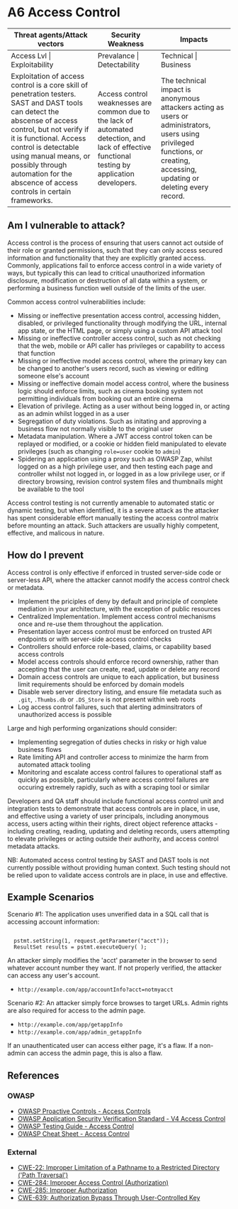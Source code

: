 # A6 Access Control

| Threat agents/Attack vectors | Security Weakness           | Impacts               |
| -- | -- | -- |
| Access Lvl \| Exploitability | Prevalance \| Detectability | Technical \| Business |
| Exploitation of access control is a core skill of penetration testers. SAST and DAST tools can detect the abscense of access control, but not verify if it is functional. Access control is detectable using manual means, or possibly through automation for the abscence of access controls in certain frameworks. | Access control weaknesses are common due to the lack of automated detection, and lack of effective functional testing by application developers. | The technical impact is anonymous attackers acting as users or administrators, users using privileged functions, or creating, accessing, updating or deleting every record. |

## Am I vulnerable to attack?

Access control is the process of ensuring that users cannot act outside of their role or granted permissions, such that they can only access secured information and functionality that they are explicitly granted access. Commonly, applications fail to enforce access control in a wide variety of ways, but typically this can lead to critical unauthorized information disclosure, modification or destruction of all data within a system, or performing a business function well outside of the limits of the user. 

Common access control vulnerabilities include:

* Missing or ineffective presentation access control, accessing hidden, disabled, or privileged functionality through modifying the URL, internal app state, or the HTML page, or simply using a custom API attack tool
* Missing or ineffective controller access control, such as not checking that the web, mobile or API caller has privileges or capability to access that function
* Missing or ineffective model access control, where the primary key can be changed to another's users record, such as viewing or editing someone else's account 
* Missing or ineffective domain model access control, where the business logic should enforce limits, such as cinema booking system not permitting individuals from booking out an entire cinema
* Elevation of privilege. Acting as a user without being logged in, or acting as an admin whilst logged in as a user
* Segregation of duty violations. Such as initating and approving a business flow not normally visible to the original user
* Metadata manipulation. Where a JWT access control token can be replayed or modified, or a cookie or hidden field manipulated to elevate privileges (such as changing `role=user` cookie to `admin`)
* Spidering an application using a proxy such as OWASP Zap, whilst logged on as a high privilege user, and then testing each page and controller whilst not logged in, or logged in as a low privilege user, or if directory browsing, revision control system files and thumbnails might be available to the tool

Access control testing is not currently amenable to automated static or dynamic testing, but when identified, it is a severe attack as the attacker has spent considerable effort manually testing the access control matrix before mounting an attack. Such attackers are usually highly competent, effective, and malicous in nature.

## How do I prevent

Access control is only effective if enforced in trusted server-side code or server-less API, where the attacker cannot modify the access control check or metadata.

* Implement the priciples of deny by default and principle of complete mediation in your architecture, with the exception of public resources
* Centralized Implementation. Implement access control mechanisms once and re-use them throughout the application.
* Presentation layer access control must be enforced on trusted API endpoints or with server-side access control checks
* Controllers should enforce role-based, claims, or capability based access controls
* Model access controls should enforce record ownership, rather than accepting that the user can create, read, update or delete any record
* Domain access controls are unique to each application, but business limit requirements should be enforced by domain models
* Disable web server directory listing, and ensure file metadata such as `.git`, `.Thumbs.db` or `.DS_Store` is not present within web roots
* Log access control failures, such that alerting adminsitrators of unauthorized access is possible

Large and high performing organizations should consider:

* Implementing segregation of duties checks in risky or high value business flows
* Rate limiting API and controller access to minimize the harm from automated attack tooling
* Monitoring and escalate access control failures to operational staff as quickly as possible, particularly where access control failures are occuring extremely rapidly, such as with a scraping tool or similar

Developers and QA staff should include functional access control unit and integration tests to demonstrate that access controls are in place, in use, and effective using a variety of user principals, including anonymous access, users acting within their rights, direct object reference attacks - including creating, reading, updating and deleting records, users attempting to elevate privileges or acting outside their authority, and access control metadata attacks.

NB: Automated access control testing by SAST and DAST tools is not currently possible without providing human context. Such testing should not be relied upon to validate access controls are in place, in use and effective.

## Example Scenarios

Scenario #1: The application uses unverified data in a SQL call that is accessing account information:

<code>
  pstmt.setString(1, request.getParameter("acct"));
  ResultSet results = pstmt.executeQuery( );
</code>

An attacker simply modifies the 'acct' parameter in the browser to send whatever account number they want. If not properly verified, the attacker can access any user's account.

* `http://example.com/app/accountInfo?acct=notmyacct`

Scenario #2: An attacker simply force browses to target URLs. Admin rights are also required for access to the admin page.

* `http://example.com/app/getappInfo`
* `http://example.com/app/admin_getappInfo`

If an unauthenticated user can access either page, it's a flaw. If a non-admin can access the admin page, this is also a flaw.

## References

### OWASP

* [OWASP Proactive Controls - Access Controls](https://www.owasp.org/index.php/OWASP_Proactive_Controls#6:_Implement_Access_Controls)
* [OWASP Application Security Verification Standard - V4 Access Control](https://www.owasp.org/index.php/Category:OWASP_Application_Security_Verification_Standard_Project#tab=Home)
* [OWASP Testing Guide - Access Control](https://www.owasp.org/index.php/Testing_for_Authorization)
* [OWASP Cheat Sheet - Access Control](https://www.owasp.org/index.php/Access_Control_Cheat_Sheet)

### External

* [CWE-22: Improper Limitation of a Pathname to a Restricted Directory ('Path Traversal')]()
* [CWE-284: Improper Access Control (Authorization)](https://cwe.mitre.org/data/definitions/284.html)
* [CWE-285: Improper Authorization](https://cwe.mitre.org/data/definitions/285.html)
* [CWE-639: Authorization Bypass Through User-Controlled Key](https://cwe.mitre.org/data/definitions/639.html)
